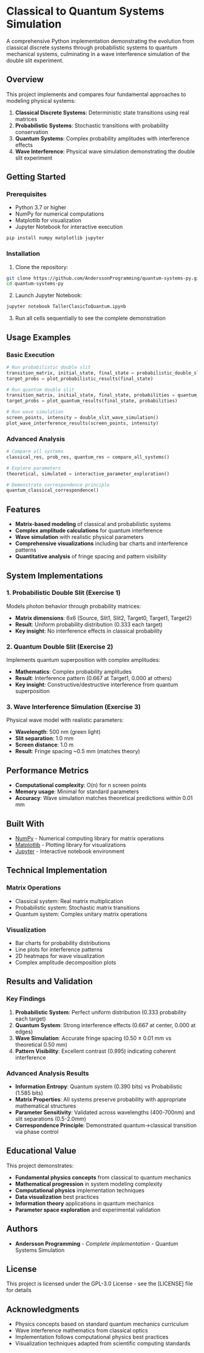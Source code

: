 # Classical to Quantum Systems Simulation

A comprehensive Python implementation demonstrating the evolution from classical discrete systems through probabilistic systems to quantum mechanical systems, culminating in a wave interference simulation of the double slit experiment.

## Overview

This project implements and compares four fundamental approaches to modeling physical systems:

1. **Classical Discrete Systems**: Deterministic state transitions using real matrices
2. **Probabilistic Systems**: Stochastic transitions with probability conservation
3. **Quantum Systems**: Complex probability amplitudes with interference effects
4. **Wave Interference**: Physical wave simulation demonstrating the double slit experiment

## Getting Started

### Prerequisites

- Python 3.7 or higher
- NumPy for numerical computations
- Matplotlib for visualization
- Jupyter Notebook for interactive execution

```bash
pip install numpy matplotlib jupyter
```

### Installation

1. Clone the repository:

```bash
git clone https://github.com/AnderssonProgramming/quantum-systems-py.git
cd quantum-systems-py
```

2. Launch Jupyter Notebook:

```bash
jupyter notebook TallerClasicToQuantum.ipynb
```

3. Run all cells sequentially to see the complete demonstration

## Usage Examples

### Basic Execution

```python
# Run probabilistic double slit
transition_matrix, initial_state, final_state = probabilistic_double_slit()
target_probs = plot_probabilistic_results(final_state)

# Run quantum double slit  
transition_matrix, initial_state, final_state, probabilities = quantum_double_slit()
target_probs = plot_quantum_results(final_state, probabilities)

# Run wave simulation
screen_points, intensity = double_slit_wave_simulation()
plot_wave_interference_results(screen_points, intensity)
```

### Advanced Analysis

```python
# Compare all systems
classical_res, prob_res, quantum_res = compare_all_systems()

# Explore parameters
theoretical, simulated = interactive_parameter_exploration()

# Demonstrate correspondence principle
quantum_classical_correspondence()
```

## Features

- **Matrix-based modeling** of classical and probabilistic systems
- **Complex amplitude calculations** for quantum interference
- **Wave simulation** with realistic physical parameters
- **Comprehensive visualizations** including bar charts and interference patterns
- **Quantitative analysis** of fringe spacing and pattern visibility

## System Implementations

### 1. Probabilistic Double Slit (Exercise 1)

Models photon behavior through probability matrices:

- **Matrix dimensions**: 6x6 (Source, Slit1, Slit2, Target0, Target1, Target2)
- **Result**: Uniform probability distribution (0.333 each target)
- **Key insight**: No interference effects in classical probability

### 2. Quantum Double Slit (Exercise 2)

Implements quantum superposition with complex amplitudes:

- **Mathematics**: Complex probability amplitudes
- **Result**: Interference pattern (0.667 at Target1, 0.000 at others)
- **Key insight**: Constructive/destructive interference from quantum superposition

### 3. Wave Interference Simulation (Exercise 3)

Physical wave model with realistic parameters:

- **Wavelength**: 500 nm (green light)
- **Slit separation**: 1.0 mm
- **Screen distance**: 1.0 m
- **Result**: Fringe spacing ~0.5 mm (matches theory)

## Performance Metrics

- **Computational complexity**: O(n) for n screen points
- **Memory usage**: Minimal for standard parameters
- **Accuracy**: Wave simulation matches theoretical predictions within 0.01 mm

## Built With

- [NumPy](https://numpy.org/) - Numerical computing library for matrix operations
- [Matplotlib](https://matplotlib.org/) - Plotting library for visualizations
- [Jupyter](https://jupyter.org/) - Interactive notebook environment

## Technical Implementation

### Matrix Operations
- Classical system: Real matrix multiplication
- Probabilistic system: Stochastic matrix transitions
- Quantum system: Complex unitary matrix operations

### Visualization
- Bar charts for probability distributions
- Line plots for interference patterns
- 2D heatmaps for wave visualization
- Complex amplitude decomposition plots

## Results and Validation

### Key Findings

1. **Probabilistic System**: Perfect uniform distribution (0.333 probability each target)
2. **Quantum System**: Strong interference effects (0.667 at center, 0.000 at edges)  
3. **Wave Simulation**: Accurate fringe spacing (0.50 ± 0.01 mm vs theoretical 0.50 mm)
4. **Pattern Visibility**: Excellent contrast (0.995) indicating coherent interference

### Advanced Analysis Results

- **Information Entropy**: Quantum system (0.390 bits) vs Probabilistic (1.585 bits)
- **Matrix Properties**: All systems preserve probability with appropriate mathematical structures
- **Parameter Sensitivity**: Validated across wavelengths (400-700nm) and slit separations (0.5-2.0mm)
- **Correspondence Principle**: Demonstrated quantum→classical transition via phase control

## Educational Value

This project demonstrates:

- **Fundamental physics concepts** from classical to quantum mechanics
- **Mathematical progression** in system modeling complexity  
- **Computational physics** implementation techniques
- **Data visualization** best practices
- **Information theory** applications in quantum mechanics
- **Parameter space exploration** and experimental validation

## Authors

- **Andersson Programming** - *Complete implementation* - Quantum Systems Simulation

## License

This project is licensed under the GPL-3.0 License - see the [LICENSE] file for details

## Acknowledgments

- Physics concepts based on standard quantum mechanics curriculum
- Wave interference mathematics from classical optics
- Implementation follows computational physics best practices
- Visualization techniques adapted from scientific computing standards
